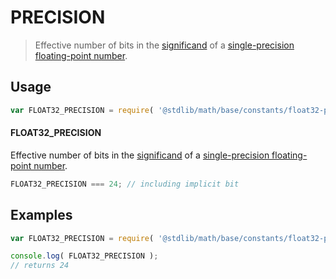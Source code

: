 PRECISION
===
> Effective number of bits in the [significand][significand] of a [single-precision floating-point number][ieee754].


<!-- <usage> -->
## Usage

``` javascript
var FLOAT32_PRECISION = require( '@stdlib/math/base/constants/float32-precision' );
```

#### FLOAT32_PRECISION

Effective number of bits in the [significand][significand] of a [single-precision floating-point number][ieee754].

``` javascript
FLOAT32_PRECISION === 24; // including implicit bit
```
<!-- </usage> -->


<!-- <examples> -->
## Examples

``` javascript
var FLOAT32_PRECISION = require( '@stdlib/math/base/constants/float32-precision' );

console.log( FLOAT32_PRECISION );
// returns 24
```
<!-- </examples> -->


<!-- <links> -->
[ieee754]: https://en.wikipedia.org/wiki/IEEE_754-1985
[significand]: https://en.wikipedia.org/wiki/Significand
<!-- </links> -->
